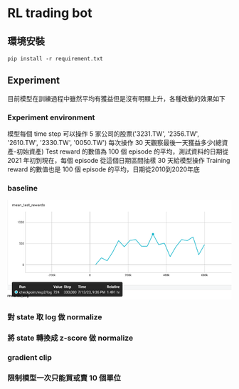 # RL trading bot

## 環境安裝

```
pip install -r requirement.txt
```

## Experiment

目前模型在訓練過程中雖然平均有獲益但是沒有明顯上升，各種改動的效果如下

### Experiment environment

模型每個 time step 可以操作 5 家公司的股票('3231.TW', '2356.TW', '2610.TW', '2330.TW', '0050.TW')
每次操作 30 天觀察最後一天獲益多少(總資產-初始資產)
Test reward 的數值為 100 個 episode 的平均，測試資料的日期從 2021 年初到現在，每個 episode 從這個日期區間抽樣 30 天給模型操作
Training reward 的數值也是 100 個 episode 的平均，日期從2010到2020年底

### baseline

![Test reward](picture/baseline_test.png)

### 對 state 取 log 做 normalize

### 將 state 轉換成 z-score 做 normalize 

### gradient clip

### 限制模型一次只能買或賣 10 個單位



